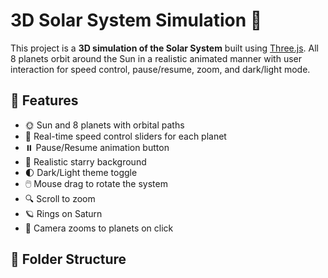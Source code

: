
# 3D Solar System Simulation 🌌

This project is a **3D simulation of the Solar System** built using [Three.js](https://threejs.org/). All 8 planets orbit around the Sun in a realistic animated manner with user interaction for speed control, pause/resume, zoom, and dark/light mode.

## 🔧 Features

- 🌞 Sun and 8 planets with orbital paths
- 🎯 Real-time speed control sliders for each planet
- ⏸️ Pause/Resume animation button
- 🌟 Realistic starry background
- 🌓 Dark/Light theme toggle
- 🖱️ Mouse drag to rotate the system
- 🔍 Scroll to zoom
- 🪐 Rings on Saturn
- 🧭 Camera zooms to planets on click

## 📂 Folder Structure




